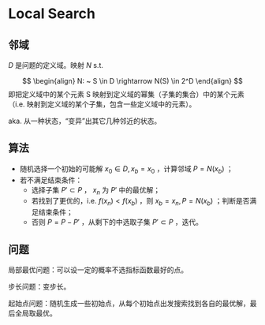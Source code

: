 # Local Search

## 邻域

$D$ 是问题的定义域。映射 $N$ s.t.

$$
\begin{align}
N: ~ S \in D \rightarrow N(S) \in 2^D
\end{align}
$$
即把定义域中的某个元素 S 映射到定义域的幂集（子集的集合）中的某个元素（i.e. 映射到定义域的某个子集，包含一些定义域中的元素）。

aka. 从一种状态，“变异”出其它几种邻近的状态。

## 算法

- 随机选择一个初始的可能解 $x_0 \in D, x_b = x_0$ ，计算邻域 $P=N(x_b)$ ；
- 若不满足结束条件：
    - 选择子集 $P' \subset P$ ， $x_n$ 为 $P'$ 中的最优解；
    - 若找到了更优的，i.e. $f(x_n) < f(x_b)$ ，则  $x_b = x_n, P = N(x_b)$ ；判断是否满足结束条件；
    - 否则 $P = P - P'$ ，从剩下的中选取子集 $P' \subset P$ ，迭代。

## 问题

局部最优问题：可以设一定的概率不选指标函数最好的点。

步长问题：变步长。

起始点问题：随机生成一些初始点，从每个初始点出发搜索找到各自的最优解，最后全局取最优。


